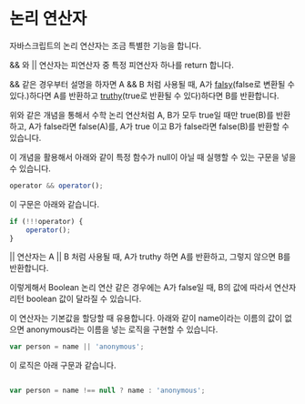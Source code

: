 # 논리 연산자

자바스크립트의 논리 연산자는 조금 특별한 기능을 합니다.

&& 와 || 연산자는 피연산자 중 특정 피연산자 하나를 return 합니다.

&& 같은 경우부터 설명을 하자면 A && B 처럼 사용될 때, A가 [falsy](./falsy.md)(false로 변환될 수 있다.)하다면 A를 반환하고 [truthy](./truthy,md)(true로 반환될 수 있다)하다면 B를 반환합니다. 

위와 같은 개념을 통해서 수학 논리 연산처럼 A, B가 모두 true일 때만 true(B)를 반환하고, A가 false라면 false(A)를, A가 true 이고 B가 false라면 false(B)를 반환할 수 있습니다.

이 개념을 활용해서 아래와 같이 특정 함수가 null이 아닐 때 실행할 수 있는 구문을 넣을 수 있습니다.

```Javascript
operator && operator();
```

이 구문은 아래와 같습니다.

```Javascript
if (!!!operator) {
    operator();
}
```

|| 연산자는 A || B 처럼 사용될 때, A가 truthy 하면 A를 반환하고, 그렇지 않으면 B를 반환합니다.

이렇게해서 Boolean 논리 연산 같은 경우에는 A가 false일 때, B의 값에 따라서 연산자 리턴 boolean 값이 달라질 수 있습니다.

이 연산자는 기본값을 할당할 때 유용합니다. 아래와 같이 name이라는 이름의 값이 없으면 anonymous라는 이름을 넣는 로직을 구현할 수 있습니다.

```Javascript
var person = name || 'anonymous';
```

이 로직은 아래 구문과 같습니다.

```Javascript

var person = name !== null ? name : 'anonymous';

```
